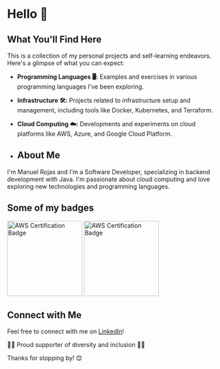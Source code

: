 # Hello 👋

## What You'll Find Here

This is a collection of my personal projects and self-learning endeavors. Here's a glimpse of what you can expect:

- **Programming Languages 🖥️:** Examples and exercises in various programming languages I've been exploring.
- **Infrastructure 🛠️:** Projects related to infrastructure setup and management, including tools like Docker, Kubernetes, and Terraform.
- **Cloud Computing ☁️:** Developments and experiments on cloud platforms like AWS, Azure, and Google Cloud Platform.

- ## About Me

I'm Manuel Rojas and I'm a Software Developer, specializing in backend development with Java. I'm passionate about cloud computing and love exploring new technologies and programming languages.

## Some of my badges

<div>
    <img src="[https://d1.awsstatic.com/training-and-certification/certification-badges/AWS-Certified-Solutions-Architect-Associate_badge.3419559c682629072f1eb968d59dea0741772c0f.png](https://encrypted-tbn0.gstatic.com/images?q=tbn:ANd9GcTXmRv55UMLge61IpP8wFv1onjUHAKq1PkoWQ&s](https://encrypted-tbn0.gstatic.com/images?q=tbn:ANd9GcTXmRv55UMLge61IpP8wFv1onjUHAKq1PkoWQ&s)" alt="AWS Certification Badge" width="175" height="175">
    <img src="https://d1.awsstatic.com/training-and-certification/certification-badges/AWS-Certified-Solutions-Architect-Associate_badge.3419559c682629072f1eb968d59dea0741772c0f.png" alt="AWS Certification Badge" width="175" height="175">
</div>

## Connect with Me

Feel free to connect with me on [LinkedIn](https://www.linkedin.com/in/manuel-rojas-ramos)!

🏳️‍🌈 Proud supporter of diversity and inclusion 🏳️‍🌈

Thanks for stopping by! 😊
